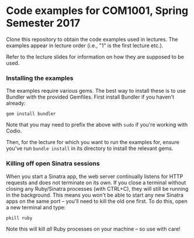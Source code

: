 # Code examples for COM1001, Spring Semester 2017

Clone this repository to obtain the code examples used in lectures. The examples appear in lecture order (i.e., "1" is the first lecture etc.).

Refer to the lecture slides for information on how they are supposed to be used.

### Installing the examples

The examples require various gems. The best way to install these is to use Bundler with the provided Gemfiles. First install Bundler if you haven't already:

`gem install bundler`

Note that you may need to prefix the above with `sudo` if you're working with Codio.

Then, for the lecture for which you want to run the examples for, ensure you've run `bundle install` in its directory to install the relevant gems.

### Killing off open Sinatra sessions

When you start a Sinatra app, the web server continually listens for HTTP requests and does not terminate on its own. If you close a terminal without closing any Ruby/Sinatra processes (with CTRL+C), they will still be running in the background. This means you won't be able to start any new Sinatra apps on the same port – you'll need to kill the old one first. To do this, open a new terminal and type:

`pkill ruby`

Note this will kill _all_ Ruby processes on your machine – so use with care!

